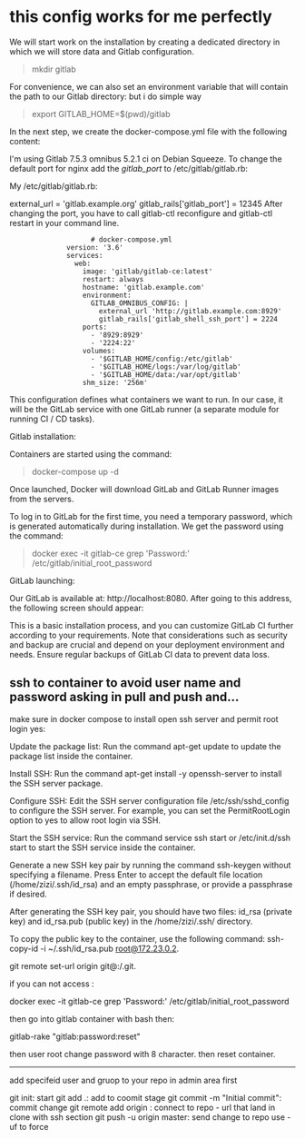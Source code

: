 # this config works for me perfectly

We will start work on the installation by creating a dedicated directory in which we will store data and Gitlab configuration.

> mkdir gitlab


For convenience, we can also set an environment variable that will contain the path to our Gitlab directory: but i do simple way

> export GITLAB_HOME=$(pwd)/gitlab


In the next step, we create the docker-compose.yml file with the following content:

I'm using Gitlab 7.5.3 omnibus 5.2.1 ci on Debian Squeeze. To change the default port for nginx add the _gitlab_port_ to /etc/gitlab/gitlab.rb:

My /etc/gitlab/gitlab.rb:

external_url = 'gitlab.example.org'
gitlab_rails['gitlab_port'] = 12345
After changing the port, you have to call gitlab-ctl reconfigure and gitlab-ctl restart in your command line.

      
                        # docker-compose.yml
                  version: '3.6'
                  services:
                    web:
                      image: 'gitlab/gitlab-ce:latest'
                      restart: always
                      hostname: 'gitlab.example.com'
                      environment:
                        GITLAB_OMNIBUS_CONFIG: |
                          external_url 'http://gitlab.example.com:8929'
                          gitlab_rails['gitlab_shell_ssh_port'] = 2224
                      ports:
                        - '8929:8929'
                        - '2224:22'
                      volumes:
                        - '$GITLAB_HOME/config:/etc/gitlab'
                        - '$GITLAB_HOME/logs:/var/log/gitlab'
                        - '$GITLAB_HOME/data:/var/opt/gitlab'
                      shm_size: '256m'
                                       


This configuration defines what containers we want to run. In our case, it will be the GitLab service with one GitLab runner (a separate module for running CI / CD tasks).


Gitlab installation:


Containers are started using the command:

> docker-compose up -d


Once launched, Docker will download GitLab and GitLab Runner images from the servers. 


To log in to GitLab for the first time, you need a temporary password, which is generated automatically during installation. We get the password using the command:

> docker exec -it gitlab-ce grep 'Password:' /etc/gitlab/initial_root_password


GitLab launching:


Our GitLab is available at: http://localhost:8080. After going to this address, the following screen should appear:

This is a basic installation process, and you can customize GitLab CI further according to your requirements. Note that considerations such as security and backup are crucial and depend on your deployment environment and needs. Ensure regular backups of GitLab CI data to prevent data loss.

##  ssh to container to avoid user name and password asking in pull and push and...


make sure in docker compose to install open ssh server and permit root login yes:

Update the package list: Run the command apt-get update to update the package list inside the container.

Install SSH: Run the command apt-get install -y openssh-server to install the SSH server package.

Configure SSH: Edit the SSH server configuration file /etc/ssh/sshd_config to configure the SSH server. For example, you can set the PermitRootLogin option to yes to allow root login via SSH.

Start the SSH service: Run the command service ssh start or /etc/init.d/ssh start to start the SSH service inside the container.

Generate a new SSH key pair by running the command ssh-keygen without specifying a filename. Press Enter to accept the default file location (/home/zizi/.ssh/id_rsa) and an empty passphrase, or provide a passphrase if desired.

After generating the SSH key pair, you should have two files: id_rsa (private key) and id_rsa.pub (public key) in the /home/zizi/.ssh/ directory.

To copy the public key to the container, use the following command: ssh-copy-id -i ~/.ssh/id_rsa.pub root@172.23.0.2.


git remote set-url origin git@<gitlab-server>:<username>/<project>.git.






if you can not access :

docker exec -it gitlab-ce grep 'Password:' /etc/gitlab/initial_root_password


then go into gitlab container with bash then:

gitlab-rake "gitlab:password:reset"


then user root change password with 8 character. then reset container.

--------------------------

 add specifeid user and gruop to your repo in admin area first


git init: start
git add .: add to coomit stage
git commit -m "Initial commit": commit change
git remote add origin <remote repository URL>: connect to repo  - url that land in clone with ssh section
git push -u origin master: send change to repo use -uf to force


